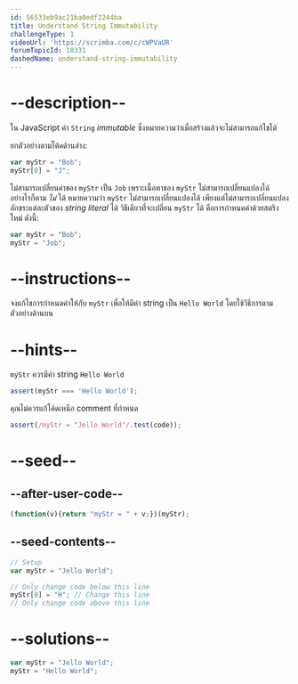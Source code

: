```yaml
---
id: 56533eb9ac21ba0edf2244ba
title: Understand String Immutability
challengeType: 1
videoUrl: 'https://scrimba.com/c/cWPVaUR'
forumTopicId: 18331
dashedName: understand-string-immutability
---
```


# --description--

ใน JavaScript ค่า `String` <dfn>immutable</dfn> ซึ่งหมายความว่าเมื่อสร้างแล้วจะไม่สามารถแก้ไขได้

ยกตัวอย่างตามโค้ดด้านล่าง:

```js
var myStr = "Bob";
myStr[0] = "J";
```

ไม่สามารถเปลี่ยนค่าของ `myStr` เป็น `Job` เพราะเนื้อหาของ `myStr` ไม่สามารถเปลี่ยนแปลงได้ อย่างไรก็ตาม *ไม่* ได้ หมายความว่า `myStr` ไม่สามารถเปลี่ยนแปลงได้ เพียงแต่ไม่สามารถเปลี่ยนแปลงอักขระแต่ละตัวของ <dfn>string literal</dfn> ได้ วิธีเดียวที่จะเปลี่ยน `myStr` ได้ คือการกำหนดค่าด้วยสตริงใหม่ ดังนี้:

```js
var myStr = "Bob";
myStr = "Job";
```

# --instructions--

จงแก้ไขการกำหนดค่าให้กับ `myStr` เพื่อให้มีค่า string เป็น  `Hello World` โดยใช้วิธีการตามตัวอย่างด้านบน

# --hints--

`myStr` ควรมีค่า string `Hello World`

```js
assert(myStr === 'Hello World');
```

คุณไม่ควรแก้โค้ดเหนือ comment ที่กำหนด

```js
assert(/myStr = "Jello World"/.test(code));
```

# --seed--

## --after-user-code--

```js
(function(v){return "myStr = " + v;})(myStr);
```

## --seed-contents--

```js
// Setup
var myStr = "Jello World";

// Only change code below this line
myStr[0] = "H"; // Change this line
// Only change code above this line
```

# --solutions--

```js
var myStr = "Jello World";
myStr = "Hello World";
```
